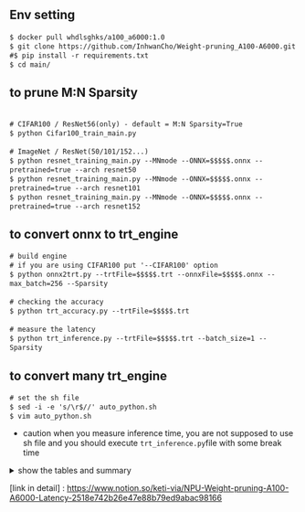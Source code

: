 ## Env setting
```
$ docker pull whdlsghks/a100_a6000:1.0
$ git clone https://github.com/InhwanCho/Weight-pruning_A100-A6000.git
#$ pip install -r requirements.txt
$ cd main/
```

## to prune M:N Sparsity
```

# CIFAR100 / ResNet56(only) - default = M:N Sparsity=True
$ python Cifar100_train_main.py 

# ImageNet / ResNet(50/101/152...)
$ python resnet_training_main.py --MNmode --ONNX=$$$$$.onnx --pretrained=true --arch resnet50
$ python resnet_training_main.py --MNmode --ONNX=$$$$$.onnx --pretrained=true --arch resnet101
$ python resnet_training_main.py --MNmode --ONNX=$$$$$.onnx --pretrained=true --arch resnet152
```

## to convert onnx to trt_engine
```
# build engine
# if you are using CIFAR100 put '--CIFAR100' option
$ python onnx2trt.py --trtFile=$$$$$.trt --onnxFile=$$$$$.onnx --max_batch=256 --Sparsity

# checking the accuracy
$ python trt_accuracy.py --trtFile=$$$$$.trt

# measure the latency
$ python trt_inference.py --trtFile=$$$$$.trt --batch_size=1 --Sparsity
```

## to convert many trt_engine
```
# set the sh file
$ sed -i -e 's/\r$//' auto_python.sh
$ vim auto_python.sh
```

- caution
when you measure inference time, you are not supposed to use sh file and you should execute `trt_inference.py`file with some break time


<details>
<summary>show the tables and summary</summary>
<div markdown="1">

A100 table
![캡처](src/a100_imgnet.PNG)
![캡처](src/a100_cifar100.PNG)
<br>
<br>
RTX-A6000 table
![캡처](src/a6000_imagenet.PNG)
![캡처](src/a6000_cifar100.PNG)
<br>

summary graph
![캡처](src/graph.PNG)

<br>

tf32 table
![캡처](src/tf32.PNG)


</div>
</details>

[link in detail] : <https://www.notion.so/keti-via/NPU-Weight-pruning-A100-A6000-Latency-2518e742b26e47e88b79ed9abac98166>
